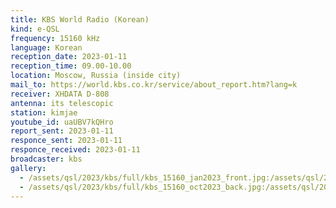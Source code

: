 ```yaml
---
title: KBS World Radio (Korean)
kind: e-QSL
frequency: 15160 kHz
language: Korean
reception_date: 2023-01-11
reception_time: 09.00-10.00
location: Moscow, Russia (inside city)
mail_to: https://world.kbs.co.kr/service/about_report.htm?lang=k
receiver: XHDATA D-808
antenna: its telescopic
station: kimjae
youtube_id: uaUBV7kQHro
report_sent: 2023-01-11
responce_sent: 2023-01-11
responce_received: 2023-01-11
broadcaster: kbs
gallery:
  - /assets/qsl/2023/kbs/full/kbs_15160_jan2023_front.jpg:/assets/qsl/2023/kbs/small/kbs_15160_jan2023_front.jpg
  - /assets/qsl/2023/kbs/full/kbs_15160_oct2023_back.jpg:/assets/qsl/2023/kbs/small/kbs_15160_jan2023_back.jpg
---
```

